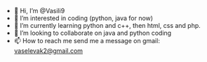 - 👋 Hi, I’m @Vasili9
- 👀 I’m interested in coding (python, java for now)
- 🌱 I’m currently learning python and c++, then html, css and php.
- 💞️ I’m looking to collaborate on java and python coding
- 📫 How to reach me send me a message on gmail: vaselevak2@gmail.com

<!---
Vasili9/Vasili9 is a ✨ special ✨ repository because its `README.md` (this file) appears on your GitHub profile.
You can click the Preview link to take a look at your changes.
--->
